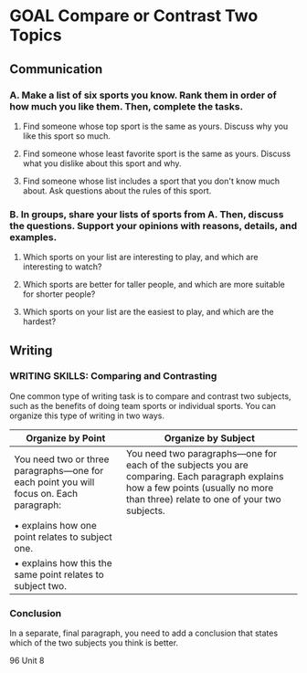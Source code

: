 # GOAL Compare or Contrast Two Topics

## Communication

### A. Make a list of six sports you know. Rank them in order of how much you like them. Then, complete the tasks.

1. Find someone whose top sport is the same as yours. Discuss why you like this sport so much.

2. Find someone whose least favorite sport is the same as yours. Discuss what you dislike about this sport and why.

3. Find someone whose list includes a sport that you don't know much about. Ask questions about the rules of this sport.

### B. In groups, share your lists of sports from A. Then, discuss the questions. Support your opinions with reasons, details, and examples.

1. Which sports on your list are interesting to play, and which are interesting to watch?

2. Which sports are better for taller people, and which are more suitable for shorter people?

3. Which sports on your list are the easiest to play, and which are the hardest?

## Writing

### WRITING SKILLS: Comparing and Contrasting

One common type of writing task is to compare and contrast two subjects, such as the benefits of doing team sports or individual sports. You can organize this type of writing in two ways.

| Organize by Point | Organize by Subject |
|-------------------|----------------------|
| You need two or three paragraphs—one for each point you will focus on. Each paragraph: | You need two paragraphs—one for each of the subjects you are comparing. Each paragraph explains how a few points (usually no more than three) relate to one of your two subjects. |
| • explains how one point relates to subject one. | |
| • explains how this the same point relates to subject two. | |

### Conclusion
In a separate, final paragraph, you need to add a conclusion that states which of the two subjects you think is better.

96 Unit 8